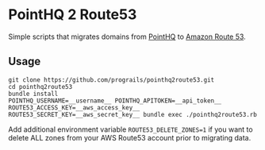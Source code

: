 # PointHQ 2 Route53

Simple scripts that migrates domains from [PointHQ](https://pointhq.com) to [Amazon Route 53](http://aws.amazon.com/route53/).

## Usage

```
git clone https://github.com/prograils/pointhq2route53.git
cd pointhq2route53
bundle install
POINTHQ_USERNAME=__username__ POINTHQ_APITOKEN=__api_token__ ROUTE53_ACCESS_KEY=__aws_access_key__  ROUTE53_SECRET_KEY=__aws_secret_key__ bundle exec ./pointhq2route53.rb
```

Add additional environment variable `ROUTE53_DELETE_ZONES=1` if you want to delete ALL zones from your AWS Route53 account prior to migrating data.